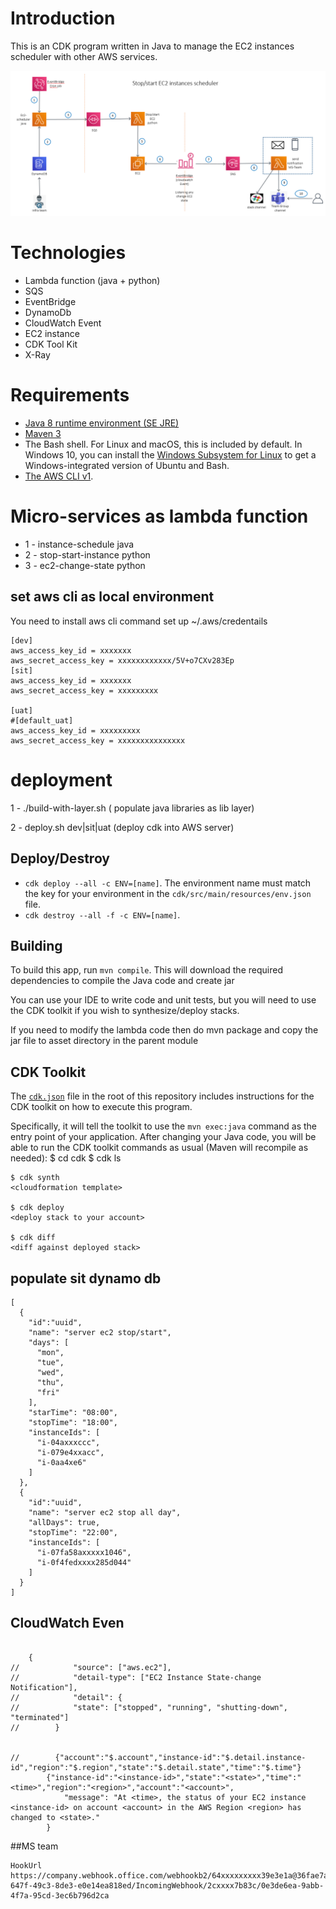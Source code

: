 # Introduction

This is an CDK program written in Java to manage the EC2 instances scheduler with other AWS services. 

![System design](system_design.png)

# Technologies

- Lambda function (java + python)
- SQS
- EventBridge
- DynamoDb
- CloudWatch Event
- EC2 instance
- CDK Tool Kit
- X-Ray

# Requirements
- [Java 8 runtime environment (SE JRE)](https://www.oracle.com/java/technologies/javase-downloads.html)
- [Maven 3](https://maven.apache.org/docs/history.html)
- The Bash shell. For Linux and macOS, this is included by default. In Windows 10, you can install the [Windows Subsystem for Linux](https://docs.microsoft.com/en-us/windows/wsl/install-win10) to get a Windows-integrated version of Ubuntu and Bash.
- [The AWS CLI v1](https://docs.aws.amazon.com/cli/latest/userguide/cli-chap-install.html).


# Micro-services as lambda function
 - 1 - instance-schedule java
 - 2 - stop-start-instance python
 - 3 - ec2-change-state python

## set aws cli as local environment
You need to install aws cli command 
set up ~/.aws/credentails

````
[dev]
aws_access_key_id = xxxxxxx
aws_secret_access_key = xxxxxxxxxxxx/5V+o7CXv283Ep
[sit]
aws_access_key_id = xxxxxxx
aws_secret_access_key = xxxxxxxxx

[uat]
#[default_uat]
aws_access_key_id = xxxxxxxxx
aws_secret_access_key = xxxxxxxxxxxxxxx
````

# deployment
1 - ./build-with-layer.sh  ( populate java libraries as lib layer)

2 - deploy.sh dev|sit|uat (deploy cdk into AWS server)

## Deploy/Destroy

- `cdk deploy --all -c ENV=[name]`. The environment name must match the key for your environment in the `cdk/src/main/resources/env.json` file. 
- `cdk destroy --all -f -c ENV=[name]`.




## Building

To build this app, run `mvn compile`. This will download the required
dependencies to compile the Java code and create jar

You can use your IDE to write code and unit tests, but you will need to use the
CDK toolkit if you wish to synthesize/deploy stacks.

If you need to modify the lambda code then do mvn package and copy the
jar file to asset directory in the parent module
## CDK Toolkit

The [`cdk.json`](./cdk.json) file in the root of this repository includes
instructions for the CDK toolkit on how to execute this program.

Specifically, it will tell the toolkit to use the `mvn exec:java` command as the
entry point of your application. After changing your Java code, you will be able
to run the CDK toolkit commands as usual (Maven will recompile as needed):
    $ cd cdk
    $ cdk ls
    <list all stacks in this program>

    $ cdk synth
    <cloudformation template>

    $ cdk deploy
    <deploy stack to your account>

    $ cdk diff
    <diff against deployed stack>


## populate sit dynamo db
````
[
  {
    "id":"uuid",
	"name": "server ec2 stop/start",
    "days": [
      "mon",
      "tue",
      "wed",
      "thu",
      "fri"
    ],
	"starTime": "08:00",
    "stopTime": "18:00",
    "instanceIds": [
      "i-04axxxccc",
      "i-079e4xxacc",
      "i-0aa4xe6"
    ]
  },
  {
    "id":"uuid",
	"name": "server ec2 stop all day",
    "allDays": true,
    "stopTime": "22:00",
    "instanceIds": [
      "i-07fa58axxxxx1046",
      "i-0f4fedxxxx285d044"
    ]
  }
]

````
## CloudWatch Even
````

    {
//            "source": ["aws.ec2"],
//            "detail-type": ["EC2 Instance State-change Notification"],
//            "detail": {
//            "state": ["stopped", "running", "shutting-down", "terminated"]
//        }


//        {"account":"$.account","instance-id":"$.detail.instance-id","region":"$.region","state":"$.detail.state","time":"$.time"}
        {"instance-id":"<instance-id>","state":"<state>","time":"<time>","region":"<region>","account":"<account>",
            "message": "At <time>, the status of your EC2 instance <instance-id> on account <account> in the AWS Region <region> has changed to <state>."
        }

````

##MS team
````
HookUrl	https://company.webhook.office.com/webhookb2/64xxxxxxxxx39e3e1a@36fae7a7-647f-49c3-8de3-e0e14ea818ed/IncomingWebhook/2cxxxx7b83c/0e3de6ea-9abb-4f7a-95cd-3ec6b796d2ca

````